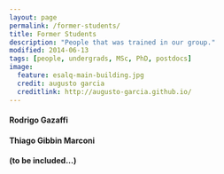 ```yaml
---
layout: page
permalink: /former-students/
title: Former Students
description: "People that was trained in our group."
modified: 2014-06-13
tags: [people, undergrads, MSc, PhD, postdocs]
image:
  feature: esalq-main-building.jpg
  credit: augusto garcia
  creditlink: http://augusto-garcia.github.io/
---
```


#### Rodrigo Gazaffi

#### Thiago Gibbin Marconi

#### (to be included...)

